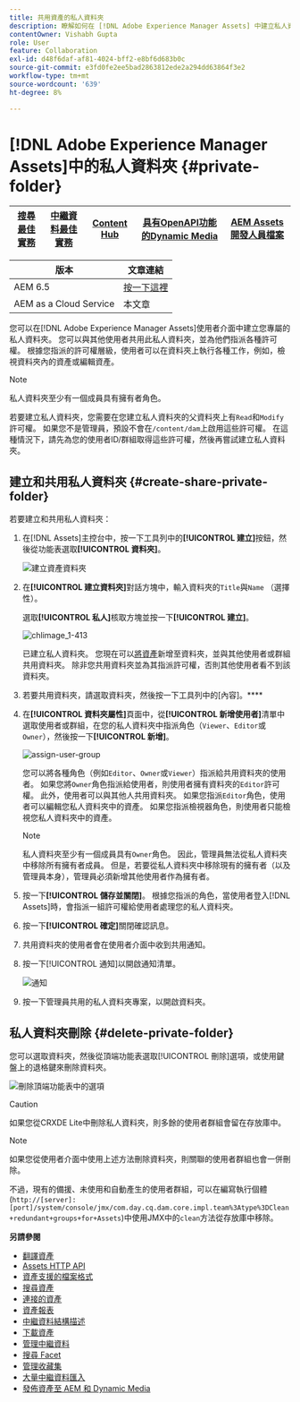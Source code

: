 ```yaml
---
title: 共用資產的私人資料夾
description: 瞭解如何在 [!DNL Adobe Experience Manager Assets] 中建立私人資料夾，並與其他使用者共用，以及指派各種許可權給他們。
contentOwner: Vishabh Gupta
role: User
feature: Collaboration
exl-id: d48f6daf-af81-4024-bff2-e8bf6d683b0c
source-git-commit: e3fd0fe2ee5bad2863812ede2a294dd63864f3e2
workflow-type: tm+mt
source-wordcount: '639'
ht-degree: 8%

---
```


# [!DNL Adobe Experience Manager Assets]中的私人資料夾 {#private-folder}

| [搜尋最佳實務](/help/assets/search-best-practices.md) | [中繼資料最佳實務](/help/assets/metadata-best-practices.md) | [Content Hub](/help/assets/product-overview.md) | [具有OpenAPI功能的Dynamic Media](/help/assets/dynamic-media-open-apis-overview.md) | [AEM Assets開發人員檔案](https://developer.adobe.com/experience-cloud/experience-manager-apis/) |
| ------------- | --------------------------- |---------|----|-----|

| 版本 | 文章連結 |
| -------- | ---------------------------- |
| AEM 6.5 | [按一下這裡](https://experienceleague.adobe.com/docs/experience-manager-65/assets/managing/private-folder.html?lang=en) |
| AEM as a Cloud Service  | 本文章 |

您可以在[!DNL Adobe Experience Manager Assets]使用者介面中建立您專屬的私人資料夾。 您可以與其他使用者共用此私人資料夾，並為他們指派各種許可權。 根據您指派的許可權層級，使用者可以在資料夾上執行各種工作，例如，檢視資料夾內的資產或編輯資產。

>[!NOTE]
>
>私人資料夾至少有一個成員具有擁有者角色。
>
>若要建立私人資料夾，您需要在您建立私人資料夾的父資料夾上有`Read`和`Modify`許可權。 如果您不是管理員，預設不會在`/content/dam`上啟用這些許可權。 在這種情況下，請先為您的使用者ID/群組取得這些許可權，然後再嘗試建立私人資料夾。

## 建立和共用私人資料夾  {#create-share-private-folder}

若要建立和共用私人資料夾：

1. 在[!DNL Assets]主控台中，按一下工具列中的&#x200B;**[!UICONTROL 建立]**&#x200B;按鈕，然後從功能表選取&#x200B;**[!UICONTROL 資料夾]**。

   ![建立資產資料夾](assets/create-folder.png)

1. 在&#x200B;**[!UICONTROL 建立資料夾]**&#x200B;對話方塊中，輸入資料夾的`Title`與`Name` （選擇性）。

   選取&#x200B;**[!UICONTROL 私人]**&#x200B;核取方塊並按一下&#x200B;**[!UICONTROL 建立]**。

   ![chlimage_1-413](assets/create-private-folder.png)

   已建立私人資料夾。 您現在可以[將資產](add-assets.md#upload-assets)新增至資料夾，並與其他使用者或群組共用資料夾。 除非您共用資料夾並為其指派許可權，否則其他使用者看不到該資料夾。

1. 若要共用資料夾，請選取資料夾，然後按一下工具列中的[內容]。****

1. 在&#x200B;**[!UICONTROL 資料夾屬性]**&#x200B;頁面中，從&#x200B;**[!UICONTROL 新增使用者]**&#x200B;清單中選取使用者或群組，在您的私人資料夾中指派角色（`Viewer`、`Editor`或`Owner`），然後按一下&#x200B;**[!UICONTROL 新增]**。

   ![assign-user-group](assets/assign-permissions-private-folder.png)

   您可以將各種角色（例如`Editor`、`Owner`或`Viewer`）指派給共用資料夾的使用者。 如果您將`Owner`角色指派給使用者，則使用者擁有資料夾的`Editor`許可權。 此外，使用者可以與其他人共用資料夾。 如果您指派`Editor`角色，使用者可以編輯您私人資料夾中的資產。 如果您指派檢視器角色，則使用者只能檢視您私人資料夾中的資產。

   >[!NOTE]
   >
   >私人資料夾至少有一個成員具有`Owner`角色。 因此，管理員無法從私人資料夾中移除所有擁有者成員。 但是，若要從私人資料夾中移除現有的擁有者（以及管理員本身），管理員必須新增其他使用者作為擁有者。

1. 按一下&#x200B;**[!UICONTROL 儲存並關閉]**。 根據您指派的角色，當使用者登入[!DNL Assets]時，會指派一組許可權給使用者處理您的私人資料夾。
1. 按一下&#x200B;**[!UICONTROL 確定]**&#x200B;關閉確認訊息。
1. 共用資料夾的使用者會在使用者介面中收到共用通知。

1. 按一下[!UICONTROL 通知]以開啟通知清單。

   ![通知](assets/notification-icon.png)

1. 按一下管理員共用的私人資料夾專案，以開啟資料夾。

## 私人資料夾刪除 {#delete-private-folder}

您可以選取資料夾，然後從頂端功能表選取[!UICONTROL 刪除]選項，或使用鍵盤上的退格鍵來刪除資料夾。

![刪除頂端功能表中的選項](assets/delete-option.png)

>[!CAUTION]
>
>如果您從CRXDE Lite中刪除私人資料夾，則多餘的使用者群組會留在存放庫中。

>[!NOTE]
>
>如果您從使用者介面中使用上述方法刪除資料夾，則關聯的使用者群組也會一併刪除。
>
>不過，現有的備援、未使用和自動產生的使用者群組，可以在編寫執行個體(`http://[server]:[port]/system/console/jmx/com.day.cq.dam.core.impl.team%3Atype%3DClean+redundant+groups+for+Assets`)中使用JMX中的`clean`方法從存放庫中移除。

**另請參閱**

* [翻譯資產](translate-assets.md)
* [Assets HTTP API](mac-api-assets.md)
* [資產支援的檔案格式](file-format-support.md)
* [搜尋資產](search-assets.md)
* [連接的資產](use-assets-across-connected-assets-instances.md)
* [資產報表](asset-reports.md)
* [中繼資料結構描述](metadata-schemas.md)
* [下載資產](download-assets-from-aem.md)
* [管理中繼資料](manage-metadata.md)
* [搜尋 Facet](search-facets.md)
* [管理收藏集](manage-collections.md)
* [大量中繼資料匯入](metadata-import-export.md)
* [發佈資產至 AEM 和 Dynamic Media](/help/assets/publish-assets-to-aem-and-dm.md)
